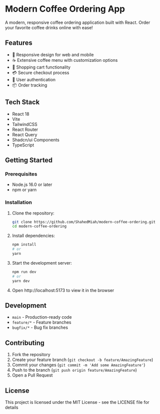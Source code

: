 # Modern Coffee Ordering App

A modern, responsive coffee ordering application built with React. Order your favorite coffee drinks online with ease!

## Features

- 📱 Responsive design for web and mobile
- ☕ Extensive coffee menu with customization options
- 🛒 Shopping cart functionality
- 💳 Secure checkout process
- 👤 User authentication
- 📦 Order tracking

## Tech Stack

- React 18
- Vite
- TailwindCSS
- React Router
- React Query
- Shadcn/ui Components
- TypeScript

## Getting Started

### Prerequisites

- Node.js 16.0 or later
- npm or yarn

### Installation

1. Clone the repository:
   ```bash
   git clone https://github.com/ShahedMiah/modern-coffee-ordering.git
   cd modern-coffee-ordering
   ```

2. Install dependencies:
   ```bash
   npm install
   # or
   yarn
   ```

3. Start the development server:
   ```bash
   npm run dev
   # or
   yarn dev
   ```

4. Open http://localhost:5173 to view it in the browser

## Development

- `main` - Production-ready code
- `feature/*` - Feature branches
- `bugfix/*` - Bug fix branches

## Contributing

1. Fork the repository
2. Create your feature branch (`git checkout -b feature/AmazingFeature`)
3. Commit your changes (`git commit -m 'Add some AmazingFeature'`)
4. Push to the branch (`git push origin feature/AmazingFeature`)
5. Open a Pull Request

## License

This project is licensed under the MIT License - see the LICENSE file for details
